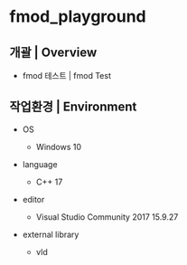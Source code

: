 # fmod_playground

## 개괄 | Overview
- fmod 테스트 | fmod Test


## 작업환경 | Environment
- OS
  - Windows 10

- language
  - C++ 17

- editor
  - Visual Studio Community 2017 15.9.27

- external library
  - vld
